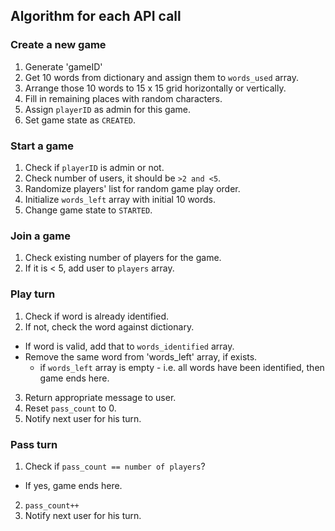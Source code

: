 ## Algorithm for each API call

### Create a new game
1. Generate 'gameID'
2. Get 10 words from dictionary and assign them to `words_used` array.
3. Arrange those 10 words to 15 x 15 grid horizontally or vertically.
4. Fill in remaining places with random characters.
5. Assign `playerID` as admin for this game.
6. Set game state as `CREATED`.

### Start a game
1. Check if `playerID` is admin or not.
2. Check number of users, it should be `>2 and <5`.
3. Randomize players' list for random game play order.
4. Initialize `words_left` array with initial 10 words.
5. Change game state to `STARTED`.

### Join a game
1. Check existing number of players for the game.
2. If it is < 5, add user to `players` array.

### Play turn
1. Check if word is already identified.
2. If not, check the word against dictionary.
  - If word is valid, add that to `words_identified` array.
  - Remove the same word from 'words_left' array, if exists.
    - if `words_left` array is empty - i.e. all words have been identified, then game ends here.
3. Return appropriate message to user.
4. Reset `pass_count` to 0.
4. Notify next user for his turn.

### Pass turn
1. Check if `pass_count == number of players`?
  - If yes, game ends here.
2. `pass_count++`
3. Notify next user for his turn.

